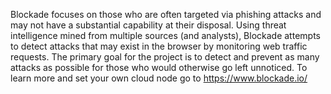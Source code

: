 Blockade focuses on those who are often targeted via phishing attacks and may not have a substantial capability at their disposal. Using threat intelligence mined from multiple sources (and analysts), Blockade attempts to detect attacks that may exist in the browser by monitoring web traffic requests. The primary goal for the project is to detect and prevent as many attacks as possible for those who would otherwise go left unnoticed.
To learn more and set your own cloud node go to https://www.blockade.io/